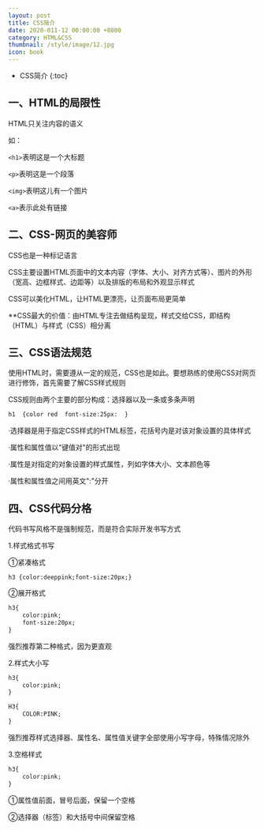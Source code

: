 ```yaml
---
layout: post
title: CSS简介
date: 2020-011-12 00:00:00 +0800
category: HTML&CSS
thumbnail: /style/image/12.jpg
icon: book
---
```



* CSS简介
{:toc}

## 一、HTML的局限性
HTML只关注内容的语义  

如：  

`<h1>`表明这是一个大标题  

`<p>`表明这是一个段落  

`<img>`表明这儿有一个图片  

`<a>`表示此处有链接  

## 二、CSS-网页的美容师
CSS也是一种标记语言  

CSS主要设置HTML页面中的文本内容（字体、大小、对齐方式等）、图片的外形（宽高、边框样式、边距等）以及排版的布局和外观显示样式  

CSS可以美化HTML，让HTML更漂亮，让页面布局更简单  

**CSS最大的价值：由HTML专注去做结构呈现，样式交给CSS，即结构（HTML）与样式（CSS）相分离  

## 三、CSS语法规范
使用HTML时，需要遵从一定的规范，CSS也是如此。要想熟练的使用CSS对网页进行修饰，首先需要了解CSS样式规则  

CSS规则由两个主要的部分构成：选择器以及一条或多条声明  

```html
h1  {color red  font-size:25px:  }
```
·选择器是用于指定CSS样式的HTML标签，花括号内是对该对象设置的具体样式  

·属性和属性值以"键值对"的形式出现  

·属性是对指定的对象设置的样式属性，列如字体大小、文本颜色等  

·属性和属性值之间用英文":"分开  

## 四、CSS代码分格
代码书写风格不是强制规范，而是符合实际开发书写方式  

1.样式格式书写  

①紧凑格式  

```heml
h3 {color:deeppink;font-size:20px;}
```
②展开格式  

```html
h3{
    color:pink;
    font-size:20px;
}
```
强烈推荐第二种格式，因为更直观  

2.样式大小写  

```html
h3{
    color:pink;
}
```
```html
H3{
    COLOR:PINK;
}
```
强烈推荐样式选择器、属性名、属性值关键字全部使用小写字母，特殊情况除外  

3.空格样式  

```html
h3{
    color:pink;
}
```
①属性值前面，冒号后面，保留一个空格  

②选择器（标签）和大括号中间保留空格  
